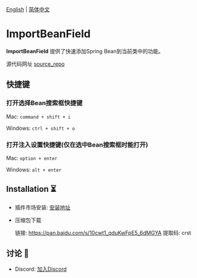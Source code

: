 [English](README_en.md) | [简体中文](README.md)

# ImportBeanField

<!-- Plugin description -->
**ImportBeanField** 提供了快速添加Spring Bean到当前类中的功能。

源代码网址 [source_repo]

## 快捷键

### 打开选择Bean搜索框快捷键

Mac: `command + shift + i`

Windows: `ctrl + shift + o`

### 打开注入设置快捷键(仅在选中Bean搜索框时能打开)

Mac: `option + enter`

Windows: `alt + enter`

[source_repo]: https://github.com/2720851545/ImportBeanField
<!-- Plugin description end -->

## Installation ⏳

- 插件市场安装: [安装地址]

- 压缩包下载

  链接: https://pan.baidu.com/s/10cwt1_qduKwFpE5_6dMGYA 提取码: crst

[安装地址]: https://plugins.jetbrains.com/plugin/20563-importbeanfield

## 讨论 📖

- Discord: [加入Discord]

[加入Discord]: https://discord.com/invite/ywjh4dRRvK